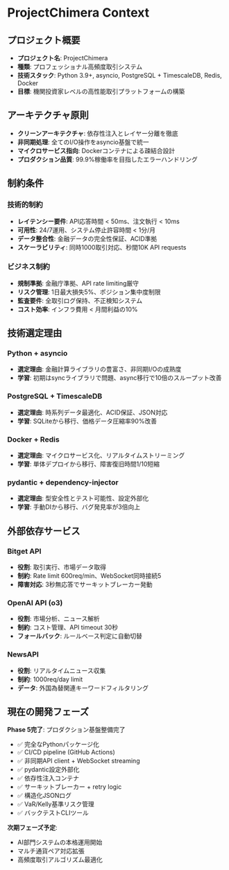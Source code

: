 # ProjectChimera Context

## プロジェクト概要
- **プロジェクト名**: ProjectChimera 
- **種類**: プロフェッショナル高頻度取引システム
- **技術スタック**: Python 3.9+, asyncio, PostgreSQL + TimescaleDB, Redis, Docker
- **目標**: 機関投資家レベルの高性能取引プラットフォームの構築

## アーキテクチャ原則
- **クリーンアーキテクチャ**: 依存性注入とレイヤー分離を徹底
- **非同期処理**: 全てのI/O操作をasyncio基盤で統一
- **マイクロサービス指向**: Dockerコンテナによる疎結合設計
- **プロダクション品質**: 99.9%稼働率を目指したエラーハンドリング

## 制約条件
### 技術的制約
- **レイテンシー要件**: API応答時間 < 50ms、注文執行 < 10ms
- **可用性**: 24/7運用、システム停止許容時間 < 1分/月
- **データ整合性**: 金融データの完全性保証、ACID準拠
- **スケーラビリティ**: 同時1000取引対応、秒間10K API requests

### ビジネス制約
- **規制準拠**: 金融庁準拠、API rate limiting厳守
- **リスク管理**: 1日最大損失5%、ポジション集中度制限
- **監査要件**: 全取引ログ保持、不正検知システム
- **コスト効率**: インフラ費用 < 月間利益の10%

## 技術選定理由

### Python + asyncio
- **選定理由**: 金融計算ライブラリの豊富さ、非同期I/Oの成熟度
- **学習**: 初期はsyncライブラリで問題、async移行で10倍のスループット改善

### PostgreSQL + TimescaleDB  
- **選定理由**: 時系列データ最適化、ACID保証、JSON対応
- **学習**: SQLiteから移行、価格データ圧縮率90%改善

### Docker + Redis
- **選定理由**: マイクロサービス化、リアルタイムストリーミング
- **学習**: 単体デプロイから移行、障害復旧時間1/10短縮

### pydantic + dependency-injector
- **選定理由**: 型安全性とテスト可能性、設定外部化
- **学習**: 手動DIから移行、バグ発見率が3倍向上

## 外部依存サービス
### Bitget API
- **役割**: 取引実行、市場データ取得
- **制約**: Rate limit 600req/min、WebSocket同時接続5
- **障害対応**: 3秒無応答でサーキットブレーカー発動

### OpenAI API (o3)
- **役割**: 市場分析、ニュース解析
- **制約**: コスト管理、API timeout 30秒
- **フォールバック**: ルールベース判定に自動切替

### NewsAPI
- **役割**: リアルタイムニュース収集
- **制約**: 1000req/day limit
- **データ**: 外国為替関連キーワードフィルタリング

## 現在の開発フェーズ
**Phase 5完了**: プロダクション基盤整備完了
- ✅ 完全なPythonパッケージ化
- ✅ CI/CD pipeline (GitHub Actions)
- ✅ 非同期API client + WebSocket streaming  
- ✅ pydantic設定外部化
- ✅ 依存性注入コンテナ
- ✅ サーキットブレーカー + retry logic
- ✅ 構造化JSONログ
- ✅ VaR/Kelly基準リスク管理
- ✅ バックテストCLIツール

**次期フェーズ予定**: 
- AI部門システムの本格運用開始
- マルチ通貨ペア対応拡張
- 高頻度取引アルゴリズム最適化